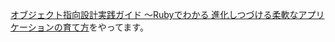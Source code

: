 [オブジェクト指向設計実践ガイド ～Rubyでわかる 進化しつづける柔軟なアプリケーションの育て方](https://gihyo.jp/dp/ebook/2016/978-4-7741-8415-9)をやってます。

